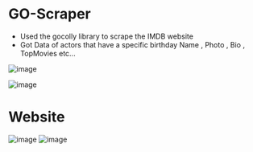 # GO-Scraper

- Used the gocolly library to scrape the IMDB website
- Got Data of actors that have a specific birthday
  Name , Photo , Bio , TopMovies etc...

![image](https://github.com/hemanG-G/GO-scraper/assets/89329624/6902e42e-b153-4da9-9fdc-7f466d6c6556)

![image](https://github.com/hemanG-G/GO-scraper/assets/89329624/33681d2b-e874-4968-9d1d-a1651fc80ce3)

# Website 
![image](https://github.com/hemanG-G/GO-scraper/assets/89329624/5a445179-0638-4b4c-9be6-2e45d7d76b3f)
![image](https://github.com/hemanG-G/GO-scraper/assets/89329624/ed2f0584-943e-4ea6-a1bb-e211a1f01bfb)

